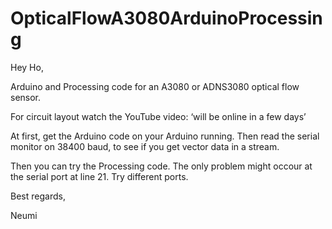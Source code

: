 # OpticalFlowA3080ArduinoProcessing

Hey Ho,

Arduino and Processing code for an A3080 or ADNS3080 optical flow sensor.

For circuit layout watch the YouTube video: ‘will be online in a few days’

At first, get the Arduino code on your Arduino running. Then read the serial monitor on 38400 baud, to see if you get vector data in a stream.

Then you can try the Processing code. The only problem might occour at the serial port at line 21. Try different ports.

Best regards,

Neumi
